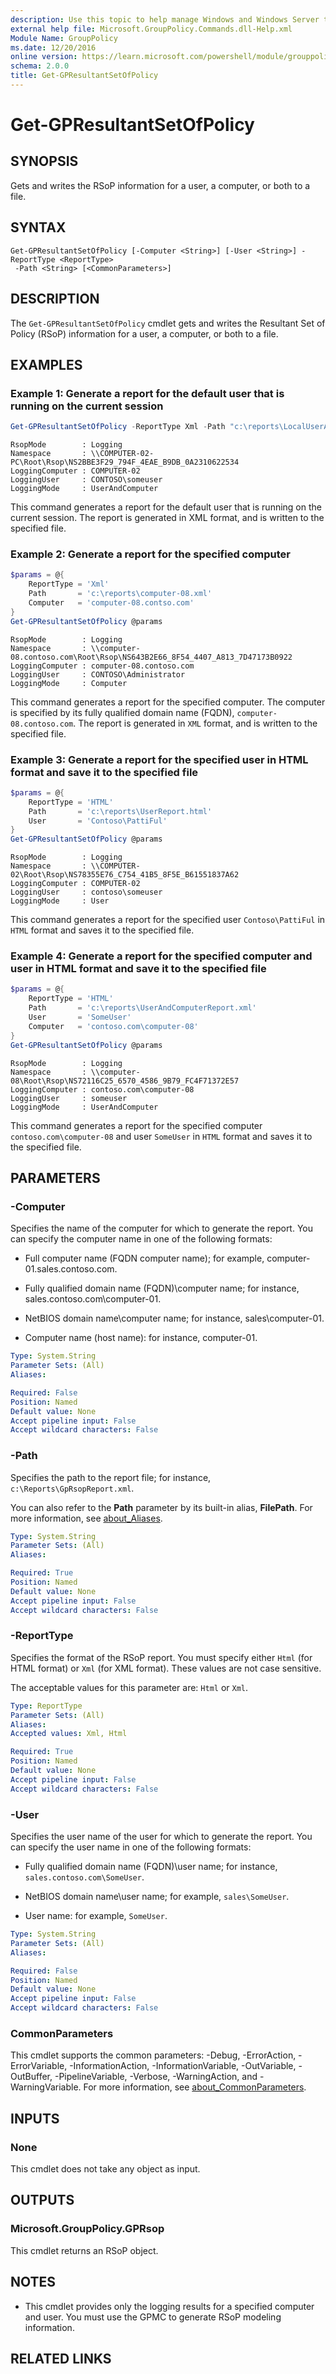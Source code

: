```yaml
---
description: Use this topic to help manage Windows and Windows Server technologies with Windows PowerShell.
external help file: Microsoft.GroupPolicy.Commands.dll-Help.xml
Module Name: GroupPolicy
ms.date: 12/20/2016
online version: https://learn.microsoft.com/powershell/module/grouppolicy/get-gpresultantsetofpolicy?view=windowsserver2022-ps&wt.mc_id=ps-gethelp
schema: 2.0.0
title: Get-GPResultantSetOfPolicy
---
```


# Get-GPResultantSetOfPolicy

## SYNOPSIS

Gets and writes the RSoP information for a user, a computer, or both to a file.

## SYNTAX

```
Get-GPResultantSetOfPolicy [-Computer <String>] [-User <String>] -ReportType <ReportType>
 -Path <String> [<CommonParameters>]
```

## DESCRIPTION

The `Get-GPResultantSetOfPolicy` cmdlet gets and writes the Resultant Set of Policy (RSoP)
information for a user, a computer, or both to a file.

## EXAMPLES

### Example 1: Generate a report for the default user that is running on the current session

```powershell
Get-GPResultantSetOfPolicy -ReportType Xml -Path "c:\reports\LocalUserAndComputerReport.xml"
```

```Output
RsopMode        : Logging 
Namespace       : \\COMPUTER-02-PC\Root\Rsop\NS2BBE3F29_794F_4EAE_B9DB_0A2310622534 
LoggingComputer : COMPUTER-02 
LoggingUser     : CONTOSO\someuser 
LoggingMode     : UserAndComputer
```

This command generates a report for the default user that is running on the current session. The
report is generated in XML format, and is written to the specified file.

### Example 2: Generate a report for the specified computer

```powershell
$params = @{
    ReportType = 'Xml'
    Path       = 'c:\reports\computer-08.xml'
    Computer   = 'computer-08.contso.com'
}
Get-GPResultantSetOfPolicy @params
```

```Output
RsopMode        : Logging 
Namespace       : \\computer-08.contoso.com\Root\Rsop\NS643B2E66_8F54_4407_A813_7D47173B0922 
LoggingComputer : computer-08.contoso.com 
LoggingUser     : CONTOSO\Administrator 
LoggingMode     : Computer
```

This command generates a report for the specified computer. The computer is specified by its fully
qualified domain name (FQDN), `computer-08.contoso.com`. The report is generated in `XML` format,
and is written to the specified file.

### Example 3: Generate a report for the specified user in HTML format and save it to the specified file

```powershell
$params = @{
    ReportType = 'HTML'
    Path       = 'c:\reports\UserReport.html'
    User       = 'Contoso\PattiFul'
}
Get-GPResultantSetOfPolicy @params
```

```Output
RsopMode        : Logging 
Namespace       : \\COMPUTER-02\Root\Rsop\NS78355E76_C754_41B5_8F5E_B61551837A62 
LoggingComputer : COMPUTER-02 
LoggingUser     : contoso\someuser 
LoggingMode     : User
```

This command generates a report for the specified user `Contoso\PattiFul` in `HTML` format and saves
it to the specified file.

### Example 4: Generate a report for the specified computer and user in HTML format and save it to the specified file

```powershell
$params = @{
    ReportType = 'HTML'
    Path       = 'c:\reports\UserAndComputerReport.xml'
    User       = 'SomeUser'
    Computer   = 'contoso.com\computer-08'
}
Get-GPResultantSetOfPolicy @params
```

```Output
RsopMode        : Logging 
Namespace       : \\computer-08\Root\Rsop\NS72116C25_6570_4586_9B79_FC4F71372E57 
LoggingComputer : contoso.com\computer-08 
LoggingUser     : someuser 
LoggingMode     : UserAndComputer
```

This command generates a report for the specified computer `contoso.com\computer-08` and user
`SomeUser` in `HTML` format and saves it to the specified file.

## PARAMETERS

### -Computer

Specifies the name of the computer for which to generate the report. You can specify the computer
name in one of the following formats:

- Full computer name (FQDN computer name); for example, computer-01.sales.contoso.com.

- Fully qualified domain name (FQDN)\computer name; for instance, sales.contoso.com\computer-01.

- NetBIOS domain name\computer name; for instance, sales\computer-01.

- Computer name (host name): for instance, computer-01.

```yaml
Type: System.String
Parameter Sets: (All)
Aliases: 

Required: False
Position: Named
Default value: None
Accept pipeline input: False
Accept wildcard characters: False
```

### -Path

Specifies the path to the report file; for instance, `c:\Reports\GpRsopReport.xml`.

You can also refer to the **Path** parameter by its built-in alias, **FilePath**. For more information,
see [about_Aliases](/powershell/module/microsoft.powershell.core/about/about_aliases).

```yaml
Type: System.String
Parameter Sets: (All)
Aliases: 

Required: True
Position: Named
Default value: None
Accept pipeline input: False
Accept wildcard characters: False
```

### -ReportType

Specifies the format of the RSoP report. You must specify either `Html` (for HTML format) or `Xml`
(for XML format). These values are not case sensitive.

The acceptable values for this parameter are: `Html` or `Xml`.

```yaml
Type: ReportType
Parameter Sets: (All)
Aliases: 
Accepted values: Xml, Html

Required: True
Position: Named
Default value: None
Accept pipeline input: False
Accept wildcard characters: False
```

### -User

Specifies the user name of the user for which to generate the report. You can specify the user name
in one of the following formats:

- Fully qualified domain name (FQDN)\user name; for instance, `sales.contoso.com\SomeUser`.

- NetBIOS domain name\user name; for example, `sales\SomeUser`.

- User name: for example, `SomeUser`.

```yaml
Type: System.String
Parameter Sets: (All)
Aliases: 

Required: False
Position: Named
Default value: None
Accept pipeline input: False
Accept wildcard characters: False
```

### CommonParameters

This cmdlet supports the common parameters: -Debug, -ErrorAction, -ErrorVariable,
-InformationAction, -InformationVariable, -OutVariable, -OutBuffer, -PipelineVariable, -Verbose,
-WarningAction, and -WarningVariable. For more information, see
[about_CommonParameters](https://go.microsoft.com/fwlink/?LinkID=113216).

## INPUTS

### None

This cmdlet does not take any object as input.

## OUTPUTS

### Microsoft.GroupPolicy.GPRsop

This cmdlet returns an RSoP object.

## NOTES

* This cmdlet provides only the logging results for a specified computer and user. You must use the
  GPMC to generate RSoP modeling information.

## RELATED LINKS

